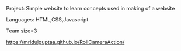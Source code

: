 
Project: Simple website to learn concepts used in making of a website 

Languages: HTML,CSS,Javascript

Team size=3

https://mridulguptaa.github.io/RollCameraAction/
